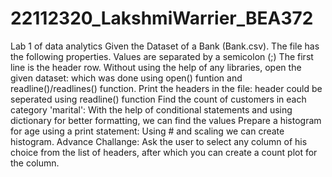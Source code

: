 # 22112320_LakshmiWarrier_BEA372
 Lab 1 of data analytics
Given the Dataset of a Bank (Bank.csv). The file has the following properties.
Values are separated by a semicolon (;)
The first line is the header row.
Without using the help of any libraries, open the given dataset: which was done using open() funtion and readline()/readlines() function.
Print the headers in the file: header could be seperated using readline() function
Find the count of customers in each category 'marital': With the help of conditional statements and using dictionary for better formatting, we can find the values
Prepare a histogram for age using a print statement: Using # and scaling we can create histogram.
Advance Challange:
Ask the user to select any column of his choice from the list of headers, after which you can create a count plot for the column.
